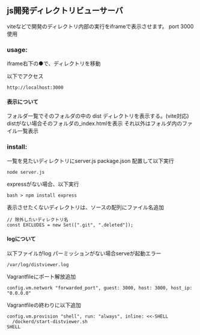 ## js開発ディレクトリビューサーバ

viteなどで開発のディレクトリ内部の実行をiframeで表示させます。
port 3000 使用
### usage:
iframe右下の●で、ディレクトリを移動

以下でアクセス
```
http://localhost:3000
```
#### 表示について
フォルダ一覧でそのフォルダの中の dist ディレクトリを表示する。(vite対応)
distがない場合そのフォルダの_index.htmlを表示
それ以外はフォルダ内のファイル一覧表示

### install:
一覧を見たいディレクトリにserver.js package.json 配置して以下実行
```
node server.js
```
expressがない場合、以下実行
```
bash > npm install express
```

表示させたくないディレクトリは、ソースの配列にファイル名追加
```
// 除外したいディレクトリ名
const EXCLUDES = new Set([".git", ".deleted"]);
```

#### logについて
以下ファイルがlog パーミッションがない場合serveが起動エラー
```
/var/log/distviewer.log
```

Vagrantfileにポート解放追加
```
config.vm.network "forwarded_port", guest: 3000, host: 3000, host_ip: "0.0.0.0"
```
Vagrantfileの終わりに以下追加
```
config.vm.provision "shell", run: "always", inline: <<-SHELL
  /dockerd/start-distviewer.sh
SHELL
```
